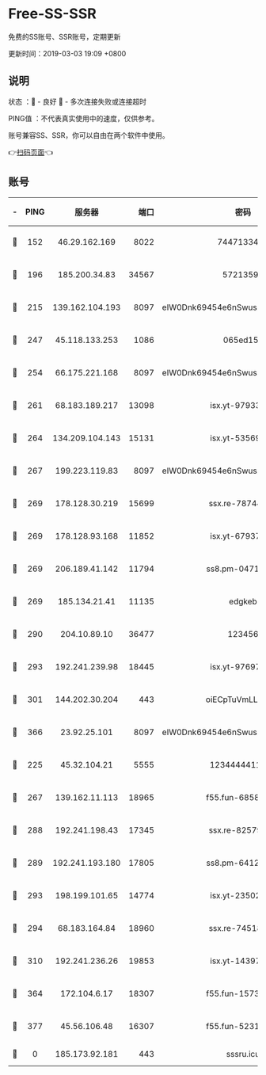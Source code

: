 # Free-SS-SSR

免费的SS账号、SSR账号，定期更新

更新时间：2019-03-03 19:09 +0800

## 说明

状态     ：🙂 - 良好 🙁 - 多次连接失败或连接超时

PING值   ：不代表真实使用中的速度，仅供参考。

账号兼容SS、SSR，你可以自由在两个软件中使用。

👉[扫码页面](https://liesauer.github.io/free-ss-ssr.github.io/)👈

## 账号

|-|PING|服务器|端口|密码|加密方式|区域|
|:----:|:----:|:-----:|-----:|:----:|:----:|:----:|
|🙂|152|46.29.162.169|8022|7447133485|aes-256-cfb|RU|
|🙂|196|185.200.34.83|34567|57213592|aes-256-cfb|US|
|🙂|215|139.162.104.193|8097|eIW0Dnk69454e6nSwuspv9DmS201tQ0D|aes-256-cfb|JP|
|🙂|247|45.118.133.253|1086|065ed15a|aes-256-cfb|SG|
|🙂|254|66.175.221.168|8097|eIW0Dnk69454e6nSwuspv9DmS201tQ0D|aes-256-cfb|US|
|🙂|261|68.183.189.217|13098|isx.yt-97933263|aes-256-cfb|SG|
|🙂|264|134.209.104.143|15131|isx.yt-53569932|aes-256-cfb|SG|
|🙂|267|199.223.119.83|8097|eIW0Dnk69454e6nSwuspv9DmS201tQ0D|aes-256-cfb|US|
|🙂|269|178.128.30.219|15699|ssx.re-78744964|aes-256-cfb|SG|
|🙂|269|178.128.93.168|11852|isx.yt-67937550|aes-256-cfb|SG|
|🙂|269|206.189.41.142|11794|ss8.pm-04714048|aes-256-cfb|SG|
|🙂|269|185.134.21.41|11135|edgkeb|aes-256-cfb|GB|
|🙂|290|204.10.89.10|36477|123456|aes-256-cfb|US|
|🙂|293|192.241.239.98|18445|isx.yt-97697625|aes-256-cfb|US|
|🙂|301|144.202.30.204|443|oiECpTuVmLLxk4Ts|aes-256-cfb|US|
|🙂|366|23.92.25.101|8097|eIW0Dnk69454e6nSwuspv9DmS201tQ0D|aes-256-cfb|US|
|🙂|225|45.32.104.21|5555|1234444411111|aes-256-cfb|SG|
|🙂|267|139.162.11.113|18965|f55.fun-68582887|aes-256-cfb|SG|
|🙂|288|192.241.198.43|17345|ssx.re-82579728|aes-256-cfb|US|
|🙂|289|192.241.193.180|17805|ss8.pm-64125416|aes-256-cfb|US|
|🙂|293|198.199.101.65|14774|isx.yt-23502068|aes-256-cfb|US|
|🙂|294|68.183.164.84|18960|ssx.re-74518385|aes-256-cfb|US|
|🙂|310|192.241.236.26|19853|isx.yt-14397155|aes-256-cfb|US|
|🙁|364|172.104.6.17|18307|f55.fun-15739301|aes-256-cfb|US|
|🙁|377|45.56.106.48|16307|f55.fun-52314047|aes-256-cfb|US|
|🙁|0|185.173.92.181|443|sssru.icu|rc4-md5|RU|
